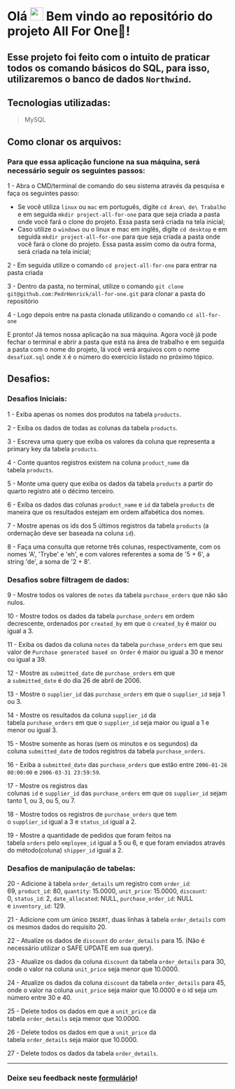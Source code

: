 # Olá <img src="https://raw.githubusercontent.com/kaueMarques/kaueMarques/master/hi.gif" width="30px"> Bem vindo ao repositório do projeto **All For One**🤺!

## Esse projeto foi feito com o intuito de praticar todos os comando básicos do SQL, para isso, utilizaremos o banco de dados `Northwind`.

## **Tecnologias utilizadas:**

> MySQL
> 

## **Como clonar os arquivos:**

### Para que essa aplicação funcione na sua máquina, será necessário seguir os seguintes passos:

1 - Abra o CMD/terminal de comando do seu sistema através da pesquisa e faça os seguintes passo:

- Se você utiliza `linux` ou `mac` em português, digite `cd Área\ de\ Trabalho` e em seguida `mkdir project-all-for-one` para que seja criada a pasta onde você fará o clone do projeto. Essa pasta será criada na tela inicial;
- Caso utilize o `windows` ou o linux e mac em inglês, digite `cd desktop` e em seguida `mkdir project-all-for-one` para que seja criada a pasta onde você fará o clone do projeto. Essa pasta assim como da outra forma, será criada na tela inicial;

2 - Em seguida utilize o comando `cd project-all-for-one` para entrar na pasta criada

3 - Dentro da pasta, no terminal, utilize o comando `git clone git@github.com:PedrHenrick/all-for-one.git` para clonar a pasta do repositório

4 - Logo depois entre na pasta clonada utilizando o comando `cd all-for-one`

E pronto! Já temos nossa aplicação na sua máquina. Agora você já pode fechar o terminal e abrir a pasta que está na área de trabalho e em seguida a pasta com o nome do projeto, lá você verá arquivos com o nome `desafioX.sql` onde `X` é o número do exercício listado no próximo tópico.

## **Desafios:**

### **Desafios Iniciais:**

1 - Exiba apenas os nomes dos produtos na tabela `products`.

2 - Exiba os dados de todas as colunas da tabela `products`.

3 - Escreva uma query que exiba os valores da coluna que representa a primary key da tabela `products`.

4 - Conte quantos registros existem na coluna `product_name` da tabela `products`.

5 - Monte uma query que exiba os dados da tabela `products` a partir do quarto registro até o décimo terceiro.

6 - Exiba os dados das colunas `product_name` e `id` da tabela `products` de maneira que os resultados estejam em ordem alfabética dos nomes.

7 - Mostre apenas os ids dos 5 últimos registros da tabela `products` (a ordernação deve ser baseada na coluna `id`).

8 - Faça uma consulta que retorne três colunas, respectivamente, com os nomes 'A', 'Trybe' e 'eh', e com valores referentes a soma de '5 + 6', a string 'de', a soma de '2 + 8'.

### **Desafios sobre filtragem de dados:**

9 - Mostre todos os valores de `notes` da tabela `purchase_orders` que não são nulos.

10 - Mostre todos os dados da tabela `purchase_orders` em ordem decrescente, ordenados por `created_by` em que o `created_by` é maior ou igual a 3.

11 - Exiba os dados da coluna `notes` da tabela `purchase_orders` em que seu valor de `Purchase generated based on Order` é maior ou igual a 30 e menor ou igual a 39.

12 - Mostre as `submitted_date` de `purchase_orders` em que a `submitted_date` é do dia 26 de abril de 2006.

13 - Mostre o `supplier_id` das `purchase_orders` em que o `supplier_id` seja 1 ou 3.

14 - Mostre os resultados da coluna `supplier_id` da tabela `purchase_orders` em que o `supplier_id` seja maior ou igual a 1 e menor ou igual 3.

15 - Mostre somente as horas (sem os minutos e os segundos) da coluna `submitted_date` de todos registros da tabela `purchase_orders`.

16 - Exiba a `submitted_date` das `purchase_orders` que estão entre `2006-01-26 00:00:00` e `2006-03-31 23:59:59`.

17 - Mostre os registros das colunas `id` e `supplier_id` das `purchase_orders` em que os `supplier_id` sejam tanto 1, ou 3, ou 5, ou 7.

18 - Mostre todos os registros de `purchase_orders` que tem o `supplier_id` igual a 3 e `status_id` igual a 2.

19 - Mostre a quantidade de pedidos que foram feitos na tabela `orders` pelo `employee_id` igual a 5 ou 6, e que foram enviados através do método(coluna) `shipper_id` igual a 2.

### **Desafios de manipulação de tabelas:**

20 - Adicione à tabela `order_details` um registro com `order_id`: 69, `product_id`: 80, `quantity`: 15.0000, `unit_price`: 15.0000, `discount`: 0, `status_id`: 2, `date_allocated`: NULL, `purchase_order_id`: NULL e `inventory_id`: 129.

21 - Adicione com um único `INSERT`, duas linhas à tabela `order_details` com os mesmos dados do requisito 20.

22 - Atualize os dados de `discount` do `order_details` para 15. (Não é necessário utilizar o SAFE UPDATE em sua query).

23 - Atualize os dados da coluna `discount` da tabela `order_details` para 30, onde o valor na coluna `unit_price` seja menor que 10.0000.

24 - Atualize os dados da coluna `discount` da tabela `order_details` para 45, onde o valor na coluna `unit_price` seja maior que 10.0000 e o id seja um número entre 30 e 40.

25 - Delete todos os dados em que a `unit_price` da tabela `order_details` seja menor que 10.0000.

26 - Delete todos os dados em que a `unit_price` da tabela `order_details` seja maior que 10.0000.

27 - Delete todos os dados da tabela `order_details`.

---

### Deixe seu feedback neste [formulário](https://forms.gle/ZJjEZNEAuc9QUauY9)!
